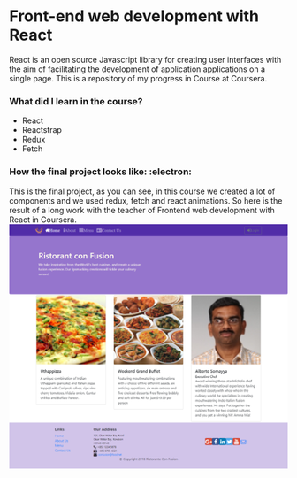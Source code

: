 # Front-end web development with React

React is an open source Javascript library for creating user interfaces with the aim of facilitating the development of application applications on a single page. This is a repository of my progress in Course at Coursera. 

### What did I learn in the course?  

* React
* Reactstrap 
* Redux
* Fetch 
 
 ### How the final project looks like: :electron:
 This is the final project, as you can see, in this course we created a lot of components and we used redux, fetch and react animations. So here is the result of a long work with the teacher of Frontend web development with React in Coursera.  
 ![](https://github.com/Meliwi/Fronted-web-development-with-React/blob/master/final-project/Home.png)